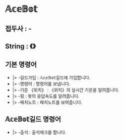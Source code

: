 # 𝔸𝕔𝕖𝔹𝕠𝕥

## 접두사 : -
## String : 《》

## 기본 명령어
- |> -길드가입 : 𝔸𝕔𝕖𝔹𝕠𝕥길드에 가입합니다.  
- |> -명령어 : 명령어를 보냅니다.
- |> -기온 《위치》 : 《위치》의 실시간 기온을 알려줍니다.
- |> -핑 : 봇의 응답속도를 알려줍니다.
- |> -패치노트 : 패치노트를 보여줍니다.

## 𝔸𝕔𝕖𝔹𝕠𝕥길드 명령어
- |> -출석 : 출석체크를 합니다.
